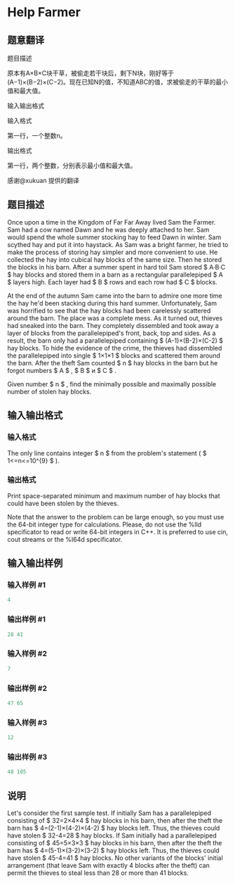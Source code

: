 # Help Farmer

## 题意翻译

题目描述

原本有A×B×C块干草，被偷走若干块后，剩下N块，刚好等于(A−1)×(B−2)×(C−2)。现在已知N的值，不知道ABC的值，求被偷走的干草的最小值和最大值。

输入输出格式

输入格式

第一行，一个整数n。

输出格式

第一行，两个整数，分别表示最小值和最大值。

感谢@xukuan 提供的翻译

## 题目描述

Once upon a time in the Kingdom of Far Far Away lived Sam the Farmer. Sam had a cow named Dawn and he was deeply attached to her. Sam would spend the whole summer stocking hay to feed Dawn in winter. Sam scythed hay and put it into haystack. As Sam was a bright farmer, he tried to make the process of storing hay simpler and more convenient to use. He collected the hay into cubical hay blocks of the same size. Then he stored the blocks in his barn. After a summer spent in hard toil Sam stored $ A·B·C $ hay blocks and stored them in a barn as a rectangular parallelepiped $ A $ layers high. Each layer had $ B $ rows and each row had $ C $ blocks.

At the end of the autumn Sam came into the barn to admire one more time the hay he'd been stacking during this hard summer. Unfortunately, Sam was horrified to see that the hay blocks had been carelessly scattered around the barn. The place was a complete mess. As it turned out, thieves had sneaked into the barn. They completely dissembled and took away a layer of blocks from the parallelepiped's front, back, top and sides. As a result, the barn only had a parallelepiped containing $ (A-1)×(B-2)×(C-2) $ hay blocks. To hide the evidence of the crime, the thieves had dissembled the parallelepiped into single $ 1×1×1 $ blocks and scattered them around the barn. After the theft Sam counted $ n $ hay blocks in the barn but he forgot numbers $ A $ , $ B $ и $ C $ .

Given number $ n $ , find the minimally possible and maximally possible number of stolen hay blocks.

## 输入输出格式

### 输入格式

The only line contains integer $ n $ from the problem's statement ( $ 1<=n<=10^{9} $ ).

### 输出格式

Print space-separated minimum and maximum number of hay blocks that could have been stolen by the thieves.

Note that the answer to the problem can be large enough, so you must use the 64-bit integer type for calculations. Please, do not use the %lld specificator to read or write 64-bit integers in С++. It is preferred to use cin, cout streams or the %I64d specificator.

## 输入输出样例

### 输入样例 #1

```cpp
4

```
### 输出样例 #1

```cpp
28 41

```
### 输入样例 #2

```cpp
7

```
### 输出样例 #2

```cpp
47 65

```
### 输入样例 #3

```cpp
12

```
### 输出样例 #3

```cpp
48 105

```
## 说明

Let's consider the first sample test. If initially Sam has a parallelepiped consisting of $ 32=2×4×4 $ hay blocks in his barn, then after the theft the barn has $ 4=(2-1)×(4-2)×(4-2) $ hay blocks left. Thus, the thieves could have stolen $ 32-4=28 $ hay blocks. If Sam initially had a parallelepiped consisting of $ 45=5×3×3 $ hay blocks in his barn, then after the theft the barn has $ 4=(5-1)×(3-2)×(3-2) $ hay blocks left. Thus, the thieves could have stolen $ 45-4=41 $ hay blocks. No other variants of the blocks' initial arrangement (that leave Sam with exactly 4 blocks after the theft) can permit the thieves to steal less than 28 or more than 41 blocks.

